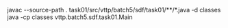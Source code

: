 javac --source-path . task01/src/vttp/batch5/sdf/task01/**/*.java -d classes
java -cp classes vttp.batch5.sdf.task01.Main
